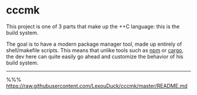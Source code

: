 
# cccmk

This project is one of 3 parts that make up the ++C language: this is the build system.

The goal is to have a modern package manager tool, made up entirely of shell/makefile scripts.
This means that unlike tools such as [npm](#) or [cargo](#), the dev here can quite easily
go ahead and customize the behavior of his build system.

---

%%% https://raw.githubusercontent.com/LexouDuck/cccmk/master/README.md
